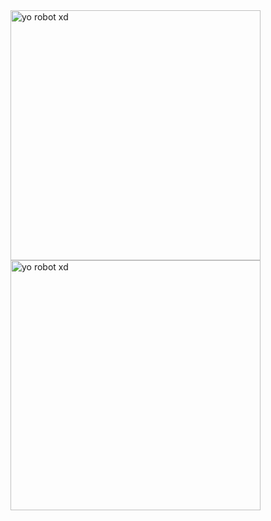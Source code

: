 <img src="https://github.com/martigdf/martigdf/assets/115803827/df6dad06-9602-4b52-9f18-4c8948753844" alt="yo robot xd" style="width: 400px;">
<img src="https://github.com/martigdf/martigdf/assets/115803827/d344a19d-e1df-43ff-9a8a-ef8080ed84ab" alt="yo robot xd" style="width: 400px;">
